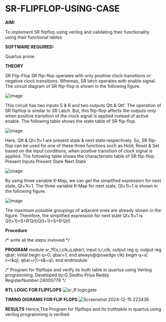 # SR-FLIPFLOP-USING-CASE

**AIM:**

To implement  SR flipflop using verilog and validating their functionality using their functional tables

**SOFTWARE REQUIRED:**

Quartus prime

**THEORY**

SR Flip-Flop SR flip-flop operates with only positive clock transitions or negative clock transitions. Whereas, SR latch operates with enable signal. The circuit diagram of SR flip-flop is shown in the following figure.

![image](https://github.com/naavaneetha/SR-FLIPFLOP-USING-CASE/assets/154305477/0f710028-ad52-4d3e-9276-8714cf023a25)

 
This circuit has two inputs S & R and two outputs Qtt & Qtt’. The operation of SR flipflop is similar to SR Latch. But, this flip-flop affects the outputs only when positive transition of the clock signal is applied instead of active enable. The following table shows the state table of SR flip-flop.

![image](https://github.com/naavaneetha/SR-FLIPFLOP-USING-CASE/assets/154305477/dabfc4f4-87e3-4cbc-9472-f89ee1b5ed30)

 
Here, Qtt & Qt+1t+1 are present state & next state respectively. So, SR flip-flop can be used for one of these three functions such as Hold, Reset & Set based on the input conditions, when positive transition of clock signal is applied. The following table shows the characteristic table of SR flip-flop. Present Inputs Present State Next State

![image](https://github.com/naavaneetha/SR-FLIPFLOP-USING-CASE/assets/154305477/dd90d16c-aec5-4290-a586-e2346b1e9eb5)

 
By using three variable K-Map, we can get the simplified expression for next state, Qt+1t+1. The three variable K-Map for next state, Qt+1t+1 is shown in the following figure.

![image](https://github.com/naavaneetha/SR-FLIPFLOP-USING-CASE/assets/154305477/473efad6-d70b-4ca7-aeb7-898bbfca319f)

 
The maximum possible groupings of adjacent ones are already shown in the figure. Therefore, the simplified expression for next state Qt+1t+1 is Q(t+1)=S+R′Q(t)Q(t+1)=S+R′Q(t)

**Procedure**

/* write all the steps invloved */

**PROGRAM**
module sr_ff(s,r,clk,q,qbar);
input s,r,clk;
output reg q;
output reg qbar;
initial
begin
q=0;
qbar=1;
end
always@(posedge clk)
begin
q=s|(~r&q);
qbar=r|(~s&~q);
end
endmodule

/* Program for flipflops and verify its truth table in quartus using Verilog programming.
Developed by:G.Sindhu Priya Reddy
RegisterNumber:24000778
*/

**RTL LOGIC FOR FLIPFLOPS**
![sr_ff logicgate](https://github.com/user-attachments/assets/4399b9b0-bdf5-4118-bc7e-f98fded3cf0d)

**TIMING DIGRAMS FOR FLIP FLOPS**
![Screenshot 2024-12-15 222436](https://github.com/user-attachments/assets/713037d8-d3be-41c4-a77b-40ad43637203)

**RESULTS**
Hence,The Program for flipflops and its truthtable in quartus using verilog programming is verified.
